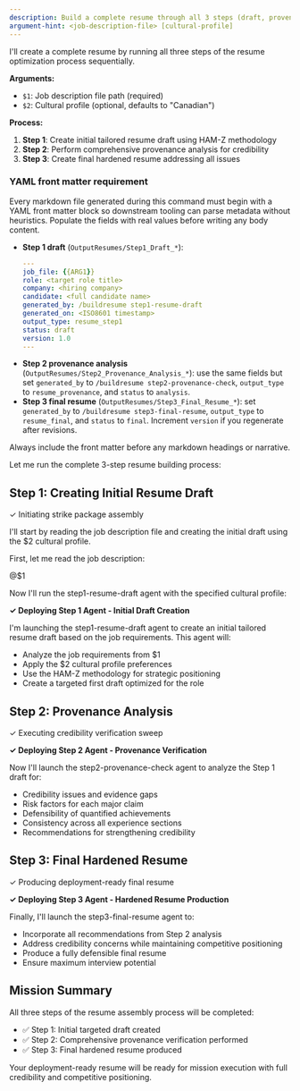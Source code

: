 ```yaml
---
description: Build a complete resume through all 3 steps (draft, provenance check, final)
argument-hint: <job-description-file> [cultural-profile]
---
```


I'll create a complete resume by running all three steps of the resume optimization process sequentially.

**Arguments:**
- `$1`: Job description file path (required)
- `$2`: Cultural profile (optional, defaults to "Canadian")

**Process:**
1. **Step 1**: Create initial tailored resume draft using HAM-Z methodology
2. **Step 2**: Perform comprehensive provenance analysis for credibility
3. **Step 3**: Create final hardened resume addressing all issues

### YAML front matter requirement

Every markdown file generated during this command must begin with a YAML front matter block so downstream tooling can parse metadata without heuristics. Populate the fields with real values before writing any body content.

- **Step 1 draft** (`OutputResumes/Step1_Draft_*`):
  ```yaml
  ---
  job_file: {{ARG1}}
  role: <target role title>
  company: <hiring company>
  candidate: <full candidate name>
  generated_by: /buildresume step1-resume-draft
  generated_on: <ISO8601 timestamp>
  output_type: resume_step1
  status: draft
  version: 1.0
  ---
  ```
- **Step 2 provenance analysis** (`OutputResumes/Step2_Provenance_Analysis_*`): use the same fields but set `generated_by` to `/buildresume step2-provenance-check`, `output_type` to `resume_provenance`, and `status` to `analysis`.
- **Step 3 final resume** (`OutputResumes/Step3_Final_Resume_*`): set `generated_by` to `/buildresume step3-final-resume`, `output_type` to `resume_final`, and `status` to `final`. Increment `version` if you regenerate after revisions.

Always include the front matter before any markdown headings or narrative.

Let me run the complete 3-step resume building process:

## Step 1: Creating Initial Resume Draft
✓ Initiating strike package assembly

I'll start by reading the job description file and creating the initial draft using the $2 cultural profile.

First, let me read the job description:

@$1

Now I'll run the step1-resume-draft agent with the specified cultural profile:

**✓ Deploying Step 1 Agent - Initial Draft Creation**

I'm launching the step1-resume-draft agent to create an initial tailored resume draft based on the job requirements. This agent will:
- Analyze the job requirements from $1
- Apply the $2 cultural profile preferences
- Use the HAM-Z methodology for strategic positioning
- Create a targeted first draft optimized for the role

## Step 2: Provenance Analysis
✓ Executing credibility verification sweep

**✓ Deploying Step 2 Agent - Provenance Verification**

Now I'll launch the step2-provenance-check agent to analyze the Step 1 draft for:
- Credibility issues and evidence gaps
- Risk factors for each major claim
- Defensibility of quantified achievements
- Consistency across all experience sections
- Recommendations for strengthening credibility

## Step 3: Final Hardened Resume
✓ Producing deployment-ready final resume

**✓ Deploying Step 3 Agent - Hardened Resume Production**

Finally, I'll launch the step3-final-resume agent to:
- Incorporate all recommendations from Step 2 analysis
- Address credibility concerns while maintaining competitive positioning
- Produce a fully defensible final resume
- Ensure maximum interview potential

## Mission Summary

All three steps of the resume assembly process will be completed:
- ✅ Step 1: Initial targeted draft created
- ✅ Step 2: Comprehensive provenance verification performed
- ✅ Step 3: Final hardened resume produced

Your deployment-ready resume will be ready for mission execution with full credibility and competitive positioning.
